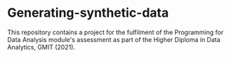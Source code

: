 # Generating-synthetic-data
This repository contains a project for the fulfilment of the Programming for Data Analysis module's assessment as part of the Higher Diploma in Data Analytics, GMIT (2021).
